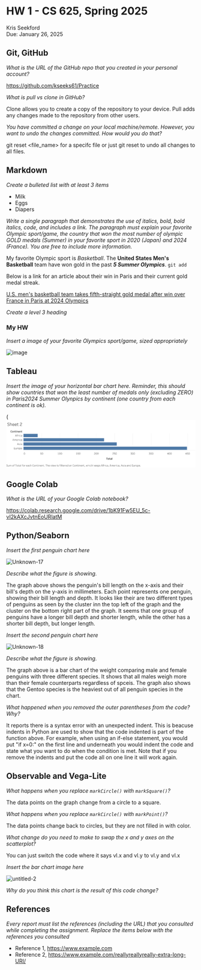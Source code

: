 # HW 1 - CS 625, Spring 2025

Kris Seekford  
Due: January 26, 2025

## Git, GitHub

*What is the URL of the GitHub repo that you created in your personal account?*
  
https://github.com/kseeks61/Practice

*What is pull vs clone in GitHub?*
   
Clone allows you to create a copy of the repository to your device. Pull adds any changes made to the repository from other users.

*You have committed a change on your local machine/remote. However, you want to undo the changes committed. How would you do that?*

git reset <file_name> for a specifc file or just git reset to undo all changes to all files.
## Markdown

*Create a bulleted list with at least 3 items*

- Milk
- Eggs
- Diapers

*Write a single paragraph that demonstrates the use of italics, bold, bold italics, code, and includes a link. The paragraph must explain your favorite Olympic sport/game, the country that won the most number of olympic GOLD medals (Summer) in your favorite sport in 2020 (Japan) and 2024 (France). You are free to include more information.*

My favorite Olympic sport is *Basketball*. The **United States Men's Basketball** team have won gold in the past ***5 Summer Olympics***. `git add`

Below is a link for an article about their win in Paris and their current gold medal streak.

[U.S. men's basketball team takes fifth-straight gold medal after win over France in Paris at 2024 Olympics](https://www.nbcnewyork.com/paris-2024-summer-olympics/us-mens-basketball-gold-medal-wins-over-france-paris-olympics-steph-curry-kevin-durant-lebron-james/5692935/#:~:text=The%20United%20States%20has%20won,golds%20in%20a%20team%20sport.)

*Create a level 3 heading*

### My HW

*Insert a image of your favorite Olympics sport/game, sized appropriately*

![image](https://github.com/user-attachments/assets/b4a4740b-10b2-41be-bc7d-04b385caf13e)


## Tableau

*Insert the image of your horizontal bar chart here. Reminder, this should show countries that won the least number of medals only (excluding ZERO) in Paris2024 Summer Olynpics by continent (one country from each continent is ok).*

(![/Users/kseeks61/Downloads/Olympic_graph.png!](https://github.com/kseeks61/Practice/blob/main/Olympic_graph.png)

## Google Colab

*What is the URL of your Google Colab notebook?*

https://colab.research.google.com/drive/1bK91Fw5EU_5c-vI2kAXcJvtnEoURlatM

## Python/Seaborn

*Insert the first penguin chart here*

![Unknown-17](https://github.com/user-attachments/assets/e696e935-eb03-4363-a9a7-bc575f73cbdc)


*Describe what the figure is showing.*

The graph above shows the penguin's bill length on the x-axis and their bill's depth on the y-axis in millimeters. Each point represents one penguin, showing their bill length and depth. It looks like their are two different types of penguins as seen by the cluster inn the top left of the graph and the cluster on the bottom right part of the graph. It seems that one group of penguins have a longer bill depth and shorter length, while the other has a shorter bill depth, but longer length.

*Insert the second penguin chart here*

![Unknown-18](https://github.com/user-attachments/assets/8e3ecf7b-c9f3-4909-9492-87bfd6757721)


*Describe what the figure is showing.*

The graph above is a bar chart of the weight comparing male and female penguins with three different species. It shows that all males weigh more than their female counterparts regardless of spceis. The graph also shows that the Gentoo species is the heaviest out of all penguin species in the chart.

*What happened when you removed the outer parentheses from the code? Why?*

It reports there is a syntax error with an unexpected indent. This is beacuse indents in Python are used to show that the code indented is part of the function above. For example, when using an if-else statement, you would put "if x=0:" on the first line and underneath you would indent the code and state what you want to do when the condition is met. Note that if you remove the indents and put the code all on one line it will work again.

## Observable and Vega-Lite

*What happens when you replace `markCircle()` with `markSquare()`?*

The data points on the graph change from a circle to a square.

*What happens when you replace `markCircle()` with `markPoint()`?*

The data points change back to circles, but they are not filled in with color.

*What change do you need to make to swap the x and y axes on the scatterplot?*

You can just switch the code where it says vl.x and vl.y to vl.y and vl.x

*Insert the bar chart image here*

![untitled-2](https://github.com/user-attachments/assets/b8509915-4190-4102-bc36-0f5ea51fca09)


*Why do you think this chart is the result of this code change?*



## References

*Every report must list the references (including the URL) that you consulted while completing the assignment. Replace the items below with the references you consulted*

* Reference 1, <https://www.example.com>
* Reference 2, <https://www.example.com/reallyreallyreally-extra-long-URI/>
